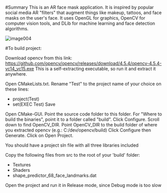 #Summary
This is an AR face mask application. It is inspired by popular social media AR "filters" that augment things like makeup, tattoos, and face masks on the user's face. It uses OpenGL for graphics, OpenCV for computer vision tools, and DLib for machine learning and face detection algorithms.  

![image004](https://user-images.githubusercontent.com/60410055/146120831-c5ba9557-24de-4863-a457-86552c4d3e3a.gif)


#To build project:

Download opencv from this link:
https://github.com/opencv/opencv/releases/download/4.5.4/opencv-4.5.4-vc14_vc15.exe
This is a self-extracting executable, so run it and extract it anywhere.

Open CMakeLists.txt.
Rename "Test" to the project name of your choice on these lines:
- project(Test)
- set(EXEC Test)
Save

Open CMake-GUI.
Point the source code folder to this folder.
For "Where to build the binaries", point it to a folder called "build".
Click Configure.
Scroll down to find OpenCV_DIR.
Point OpenCV_DIR to the build folder of where you extracted opencv (e.g.: C:/dev/opencv/build)
Click Configure then Generate.
Click on Open Project.

You should have a project sln file with all three libraries included 

Copy the following files from src to the root of your 'build' folder:
- Textures 
- Shaders
- shape_predictor_68_face_landmarks.dat 

Open the project and run it in Release mode, since Debug mode is too slow
